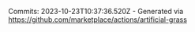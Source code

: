 Commits: 2023-10-23T10:37:36.520Z - Generated via https://github.com/marketplace/actions/artificial-grass
<br>
